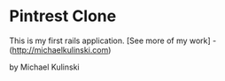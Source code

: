 # Pintrest Clone

This is my first rails application. [See more of my work] - 
(http://michaelkulinski.com)

by Michael Kulinski

